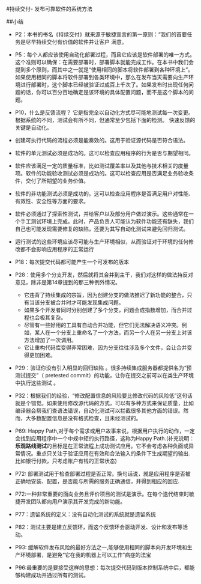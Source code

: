 #持续交付- 发布可靠软件的系统方法

##小结




-   P2：本书的书名《持续交付》就来源于敏捷宣言的第一原则：“我们的首要任务是尽早持续交付有价值的软件并让客户
    满意。  
-   P5：每个人都应该使用自动化部署过程，而且它应该是软件部署的唯一方式。这个准则可以确保：在需要部署时，部署脚本就能完成工作。在本书中我们会提到多个原则，而其中之一就是“使用相同的脚本将软件部署到各种环境上”。如果使用相同的脚本将软件部署到各类环境中，那么在发布当天需要向生产环境进行部署时，这个脚本已经被验证过成百上千次了。如果发布时出现任何问题的话，你可以百分百地确定是该环境的具体配置问题，而不是这个脚本的问题。
-   P10，什么是反馈流程？
  它是指完全以自动化方式尽可能地测试每一次变更。根据系统的不同，测试会有所不同，但通常至少包括下面的检测。 快速反馈的关键是自动化。

  -   创建可执行代码的流程必须是能奏效的。这用于验证源代码是否符合语法。
  -   软件的单元测试必须是成功的。这可以检查应用程序的行为是否与期望相同。
  -   软件应该满足一定的质量标准，比如测试覆盖率以及其他与技术相关的度量项。软件的功能验收测试必须是成功的。这可以检查应用是否满足业务验收条件，交付了所期望的业务价值。
  -   软件的非功能测试必须是成功的。这可以检查应用程序是否满足用户对性能、有效性、安全性等方面的要求。
  -   软件必须通过了探索性测试，并给客户以及部分用户做过演示。这些通常在一个手工测试环境上完成。此时，产品负责人可能认为软件功能还有缺失，我们自己也可能发现需要修复的缺陷，还要为其写自动化测试来避免回归测试。
  -   运行测试的这些环境应该尽可能与生产环境相似，从而验证对于环境的任何修改都不会影响应用程序的正常运行
- P18：每次提交代码都可能产生一个可发布的版本
- P28：使用多个分支开发，然后就将其合并到主干，我们对这样的做法持反对意见，除非是第14章提到的那三种例外情况。  
    - 它违背了持续集成的宗旨，因为创建分支的做法推迟了新功能的整合，只有当该分支被合并时才可能发现集成问题。
    - 如果多个开发者同时分别创建了多个分支，问题会成指数增加，而合并过程也会极其复杂。
    - 尽管有一些好用的工具有自动合并功能，但它们无法解决语义冲突。例如，某人在一个分支上重命名了一个方法，而另一个人在另一分支上对该方法增加了一次调用。
    - 它让重构代码库变得非常困难，因为分支往往涉及多个文件，会让合并变得更加困难。
-   P29：验证你没有引入明显的回归缺陷 。很多持续集成服务器都提供名为“预测试提交”（ pretested commit）的功能，让你在提交之前可以在类生产环境中执行这些测试 。
-   P32：根据我们的经验，“修改配置信息的风险要比修改代码的风险低”这句话就是个错觉。如果使用修改源代码的方式，可以有多种方式来保证质量，比如编译器会帮我们查语法错误，自动化测试可以拦截很多其他方面的错误。然而，大多数配置信息是没有格式检查，且未经测试的。  
-   P69: Happy Path,对于每个需求或用户故事来说，根据用户执行的动作，一定会找到应用程序中一个中规中矩的执行路径，这称为Happy Path.(补充说明：**乐观路线测试**的目标是在正常流程上成功测试应用。它不会考虑各种负面或异常情况。重点只关注于验证应用在有效和合法输入的条件下生成期望的输出. 比如银行付款，只考虑账户有钱的正常状态)
-   P72: 部署测试用于检查部署过程是否正常。换句话说，就是应用程序是否被正确地安装、配置，是否能与所需的服务正确通信，并得到相应的回应.
-   P72:一种非常重要的面向业务且评价项目的测试是演示。在每个迭代结束时敏捷开发团队都向用户演示其开发完成的新功能。  
-   P77：遗留系统的定义：没有自动化测试的系统就是遗留系统 
-   P82：测试主要是建立反馈环，而这个反馈环会驱动开发、设计和发布等活动。  
-   P93: 缓解软件发布风险的最好方法之一,能够使用相同的脚本向开发环境和生产环境部署，是避免“它在我的机器上可以工作”病症的法宝  
-   P96:最重要的是要接受这样的思想：每次提交代码到版本控制系统中后，都能够构建成功并通过所有的测试。  



















